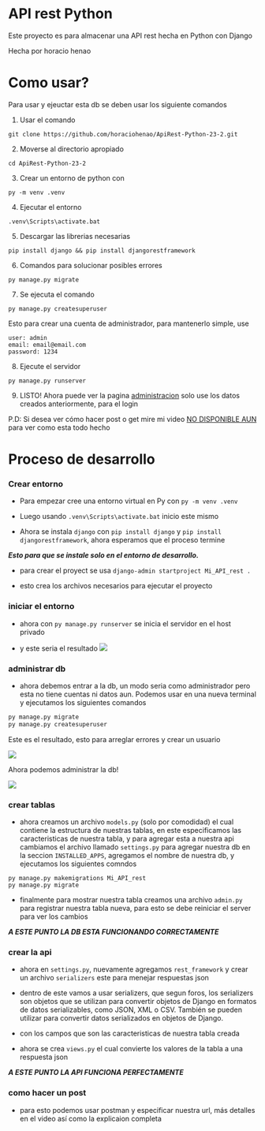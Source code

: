 # API rest Python

Este proyecto es para almacenar una API rest hecha en Python con Django

Hecha por horacio henao

# Como usar?

Para usar y ejeuctar esta db se deben usar los siguiente comandos

1. Usar el comando
 ```
 git clone https://github.com/horaciohenao/ApiRest-Python-23-2.git
 ```
 
2. Moverse al directorio apropiado
```
cd ApiRest-Python-23-2
```
 
3. Crear un entorno de python con 
```
py -m venv .venv
```

4. Ejecutar el entorno
```
.venv\Scripts\activate.bat
```

5. Descargar las librerias necesarias
```
pip install django && pip install djangorestframework
```

6. Comandos para solucionar posibles errores
```
py manage.py migrate
```

7. Se ejecuta el comando 
```
py manage.py createsuperuser
```
Esto para crear una cuenta de administrador, para mantenerlo simple, use
```
user: admin
email: email@email.com
password: 1234
```

8. Ejecute el servidor
```
py manage.py runserver
```

9. LISTO! Ahora puede ver la pagina [administracion](http://127.0.0.1:8000/admin/login/?next=/admin/) solo use los datos creados anteriormente, para el login

P.D: Si desea ver cómo hacer post o get mire mi video [NO DISPONIBLE AUN]() para ver como esta todo hecho

# Proceso de desarrollo

### Crear entorno

- Para empezar cree una entorno virtual en Py con ``py -m venv .venv``

- Luego usando ``.venv\Scripts\activate.bat`` inicio este mismo

- Ahora se instala ``django`` con ``pip install django`` y ``pip install djangorestframework``, ahora esperamos que el proceso termine

***Esto para que se instale solo en el entorno de desarrollo.***

- para crear el proyect se usa ``django-admin startproject Mi_API_rest .``

- esto crea los archivos necesarios para ejecutar el proyecto

### iniciar el entorno

- ahora con ``py manage.py runserver`` se inicia el servidor en el host privado 

- y este seria el resultado
![](https://i.imgur.com/OOSuYny.png)

### administrar db

- ahora debemos entrar a la db, un modo seria como administrador pero esta no tiene cuentas ni datos aun. Podemos usar en una nueva terminal y ejecutamos los siguientes comandos
```py
py manage.py migrate
py manage.py createsuperuser
```
Este es el resultado, esto para arreglar errores y crear un usuario

![](https://i.imgur.com/8Mtsrcy.png)

Ahora podemos administrar la db!

![](https://i.imgur.com/cDCxgW3.png)

### crear tablas 

- ahora creamos un archivo ``models.py`` (solo por comodidad) el cual contiene la estructura de nuestras tablas, en este especificamos las caracteristicas de nuestra tabla, y para agregar esta a nuestra api cambiamos el archivo llamado ``settings.py`` para agregar nuestra db en la seccion ``INSTALLED_APPS``, agregamos el nombre de nuestra db, y ejecutamos los siguientes comndos

```
py manage.py makemigrations Mi_API_rest
py manage.py migrate
```

- finalmente para mostrar nuestra tabla creamos una archivo ``admin.py`` para registrar nuestra tabla nueva, para esto se debe reiniciar el server para ver los cambios
<!-- ![](https://i.imgur.com/4gfYT8o.png) -->

***A ESTE PUNTO LA DB ESTA FUNCIONANDO CORRECTAMENTE***

### crear la api

- ahora en ``settings.py``, nuevamente agregamos ``rest_framework`` y crear un archivo ``serializers`` este para menejar respuestas json

- dentro de este vamos a usar serializers, que segun foros,  los serializers son objetos que se utilizan para convertir objetos de Django en formatos de datos serializables, como JSON, XML o CSV. También se pueden utilizar para convertir datos serializados en objetos de Django.

- con los campos que son las caracteristicas de nuestra tabla creada

- ahora se crea ``views.py`` el cual convierte los valores de la tabla a una respuesta json

***A ESTE PUNTO LA API FUNCIONA PERFECTAMENTE***

### como hacer un post

- para esto podemos usar postman y especificar nuestra url, más detalles en el video así como la explicaion completa